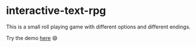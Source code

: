 # interactive-text-rpg

This is a small roll playing game with different options and different endings. 

Try the demo [here](https://amandasamuelsson.github.io/interactive-text-rpg/) 😄
